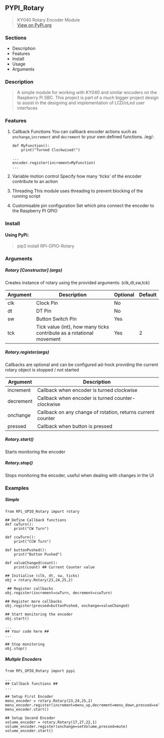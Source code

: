 ## PYPI_Rotary
> KY040 Rotary Encoder Module </br>
> [View on PyPi.org](https://pypi.org/project/RPi-GPIO-Rotary/)


### Sections
* Description
* Features
* Install
* Usage
* Arguments


### Description
>A simple module for working with KY040 and similar encoders on the Raspberry Pi SBC. This project is part of a much bigger project design to assist in the designing and implementation of LCD/oLed user interfaces 

### Features
1. Callback Functions
You can callback encoder actions such as `onchange`,`increment` and `decrement` to your own defined functions. /eg/:

    ```
    def MyFunction():
        print("Turned Clockwised!")
        
    ...
    encoder.register(increment=MyFunction)
    ...
    ```

2. Variable motion control
Specify how many 'ticks' of the encoder contribute to an action

3. Threading
This module uses threading to prevent blocking of the running script

4. Customisable pin configuration
Set which pins connect the encoder to the Raspberry PI GPIO

### Install
#### Using PyPi: 
> pip3 install RPi-GPIO-Rotary

### Arguments
##### Rotary [Constructor] (args)
Creates instance of rotary using the provided arguments: (clk,dt,sw,tck)

| Argument | Description | Optional | Default |
|----------|-------------|----------|---------|
| clk | Clock Pin | No | |
| dt | DT Pin | No | |
| sw | Button Switch Pin | Yes | |
| tck | Tick value (int), how many ticks contribute as a rotational movement | Yes | 2 |

##### Rotary.register(args)
Callbacks are optional and can be configured ad-hock providing the current rotary object is stopped / not started

| Argument | Description |
|----------|-------------|
| increment| Callback when encoder is turned clockwise|
| decrement| Callback when encoder is turned counter-clockwise|
|onchange | Callback on any change of rotation, returns current counter|
|pressed | Callback when button is pressed|

##### Rotary.start()
Starts monitoring the encoder

##### Rotary.stop()
Stops monitoring the encoder, useful when dealing with changes in the UI


### Examples
##### Simple

```
from RPi_GPIO_Rotary import rotary

## Define Callback functions
def cwTurn():
    print("CW Turn")

def ccwTurn():
    print("CCW Turn")

def buttonPushed():
    print("Button Pushed")

def valueChanged(count):
    print(count) ## Current Counter value

## Initialise (clk, dt, sw, ticks)
obj = rotary.Rotary(23,24,25,2)

 ## Register callbacks
obj.register(increment=cwTurn, decrement=ccwTurn)

## Register more callbacks
obj.register(pressed=buttonPushed, onchange=valueChanged) 

## Start monitoring the encoder
obj.start() 

...
## Your code here ##
...

## Stop monitoring
obj.stop()
```

##### Multple Encoders

```
from RPi_GPIO_Rotary import pypi

...
## Callback functions ##
...

## Setup First Encoder
menu_encoder = rotary.Rotary(23,24,25,2)
menu_encoder.register(increment=menu_up,decrement=menu_down,pressed=selected)
menu_encoder.start()

## Setup Second Encoder
volume_encoder = rotary.Rotary(17,27,22,1)
volume_encoder.register(onchange=setVolume,pressed=mute)
volume_encoder.start()

